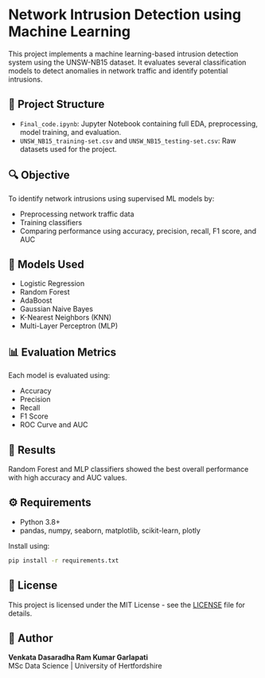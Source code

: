 # Network Intrusion Detection using Machine Learning

This project implements a machine learning-based intrusion detection system using the UNSW-NB15 dataset. It evaluates several classification models to detect anomalies in network traffic and identify potential intrusions.

## 📁 Project Structure

- `Final_code.ipynb`: Jupyter Notebook containing full EDA, preprocessing, model training, and evaluation.
- `UNSW_NB15_training-set.csv` and `UNSW_NB15_testing-set.csv`: Raw datasets used for the project.

## 🔍 Objective

To identify network intrusions using supervised ML models by:
- Preprocessing network traffic data
- Training classifiers
- Comparing performance using accuracy, precision, recall, F1 score, and AUC

## 🧪 Models Used

- Logistic Regression
- Random Forest
- AdaBoost
- Gaussian Naive Bayes
- K-Nearest Neighbors (KNN)
- Multi-Layer Perceptron (MLP)

## 📊 Evaluation Metrics

Each model is evaluated using:
- Accuracy
- Precision
- Recall
- F1 Score
- ROC Curve and AUC

## 🔮 Results

Random Forest and MLP classifiers showed the best overall performance with high accuracy and AUC values.

## ⚙️ Requirements

- Python 3.8+
- pandas, numpy, seaborn, matplotlib, scikit-learn, plotly

Install using:

```bash
pip install -r requirements.txt
```

## 📜 License

This project is licensed under the MIT License - see the [LICENSE](LICENSE) file for details.

## 👤 Author

**Venkata Dasaradha Ram Kumar Garlapati**  
MSc Data Science | University of Hertfordshire  
